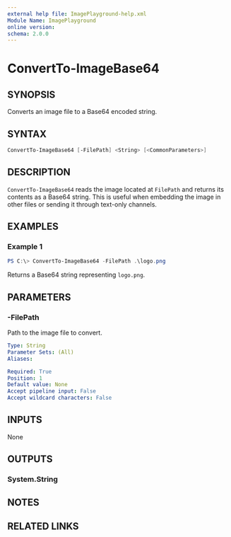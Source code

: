 ```yaml
---
external help file: ImagePlayground-help.xml
Module Name: ImagePlayground
online version:
schema: 2.0.0
---
```


# ConvertTo-ImageBase64

## SYNOPSIS
Converts an image file to a Base64 encoded string.

## SYNTAX
```powershell
ConvertTo-ImageBase64 [-FilePath] <String> [<CommonParameters>]
```

## DESCRIPTION
`ConvertTo-ImageBase64` reads the image located at `FilePath` and returns its
contents as a Base64 string. This is useful when embedding the image in other
files or sending it through text-only channels.

## EXAMPLES
### Example 1
```powershell
PS C:\> ConvertTo-ImageBase64 -FilePath .\logo.png
```
Returns a Base64 string representing `logo.png`.

## PARAMETERS
### -FilePath
Path to the image file to convert.
```yaml
Type: String
Parameter Sets: (All)
Aliases:

Required: True
Position: 1
Default value: None
Accept pipeline input: False
Accept wildcard characters: False
```

## INPUTS
None

## OUTPUTS
### System.String

## NOTES

## RELATED LINKS

